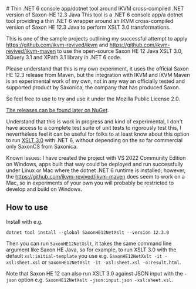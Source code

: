 ﻿﻿# Thin .NET 6 console app/dotnet tool around IKVM cross-compiled .NET version of Saxon-HE 12.3 Java
This tool is a .NET 6 console app/a dotnet tool providing a thin .NET 6 wrapper around an IKVM cross-compiled version of Saxon HE 12.3 Java to perform XSLT 3.0 transformations.

This is one of the sample projects outlining my successful attempt to apply https://github.com/ikvm-revived/ikvm and
https://github.com/ikvm-revived/ikvm-maven to use the open-source Saxon HE 12 Java XSLT 3.0, XQuery 3.1 and XPath 3.1 library in .NET 6 code.

Please understand that this is my own experiment, it uses the official Saxon HE 12.3 release from Maven, but the integration with IKVM and IKVM Maven is an experimental work of my own, not in any way an officially tested and supported product by Saxonica, the company that has produced Saxon.

So feel free to use to try and use it under the Mozilla Public License 2.0. 

[The releases can be found later on NuGet](https://www.nuget.org/packages/SaxonHE12NetXslt/).

Understand that this is work in progress and kind of experimental, I don't have access to a complete test suite of unit tests to rigorously test this, I nevertheless feel it can be useful for folks to at least know about this option to run [XSLT 3.0](https://www.w3.org/TR/xslt-30/) with .NET 6, without depending on the so far commercial only SaxonCS from Saxonica.

Known issues: I have created the project with VS 2022 Community Edition on Windows, apps built that way could be deployed and run successfully under Linux or Mac where the dotnet .NET 6 runtime is installed; however, the https://github.com/ikvm-revived/ikvm-maven does seem to work on a Mac, so in experiments of your own you will probably be restricted to develop and build on Windows.

## How to use
Install with e.g. 
```
dotnet tool install --global SaxonHE12NetXslt --version 12.3.0
```

Then you can run `SaxonHE12NetXslt`, it takes the same command line argument like Saxon HE Java, so for example, to run XSLT 3.0 with the default `xsl:initial-template` you use e.g. `SaxonHE12NetXslt -it -xsl:sheet.xsl` or `SaxonHE12NetXslt -it -xsl:sheet.xsl -o:result.html`.

Note that Saxon HE 12 can also run XSLT 3.0 against JSON input with the `-json` option e.g. `SaxonHE12NetXslt -json:input.json -xsl:sheet.xsl`.
